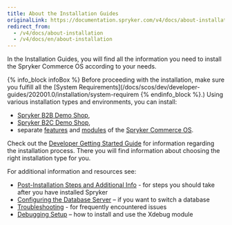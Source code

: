 ```yaml
---
title: About the Installation Guides
originalLink: https://documentation.spryker.com/v4/docs/about-installation
redirect_from:
  - /v4/docs/about-installation
  - /v4/docs/en/about-installation
---
```


In the Installation Guides, you will find all the information you need to install the Spryker Commerce OS according to your needs.

{% info_block infoBox %}
Before proceeding with the installation, make sure you fulfill all the [System Requirements](/docs/scos/dev/developer-guides/202001.0/installation/system-requirem
{% endinfo_block %}.)
Using various installation types and environments, you can install:

* [Spryker B2B Demo Shop](/docs/scos/dev/about-spryker/202001.0/b2b-suite),
* [Spryker B2C Demo Shop](/docs/scos/dev/about-spryker/202001.0/b2c-suite),
* separate [features](https://documentation.spryker.com/v4/docs/features) and [modules](https://documentation.spryker.com/v20/docs) of the [Spryker Commerce OS](/docs/scos/dev/about-spryker/202001.0/master-suite).

 
Check out the [Developer Getting Started Guide](/docs/scos/dev/developer-guides/202001.0/dev-getting-sta) for information regarding the installation process. There you will find information about choosing the right installation type for you.

For additional information and resources see:

* [Post-Installation Steps and Additional Info](/docs/scos/dev/developer-guides/202001.0/installation/post-installati) - for steps you should take after you have installed Spryker
* [Configuring the Database Server](/docs/scos/dev/developer-guides/202001.0/installation/configure-datab) – if you want to switch a database
* [Troubleshooting](https://documentation.spryker.com/v4/docs/troubleshooting) - for frequently encountered issues
* [Debugging Setup](/docs/scos/dev/developer-guides/202001.0/installation/debugging/debugging-setup) – how to install and use the Xdebug module

